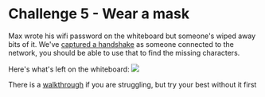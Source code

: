 # Challenge 5 - Wear a mask

Max wrote his wifi password on the whiteboard but someone's wiped away bits of it. We've [captured a handshake](https://github.com/DMUHackers/weekly_sessions/raw/master/2020-2021/week_1/challenge_5/maxnet.hccapx) as someone connected to the network, you should be able to use that to find the missing characters.

Here's what's left on the whiteboard:
![](https://github.com/DMUHackers/weekly_sessions/raw/master/2020-2021/week_1/challenge_5/whiteboard.jpg)

There is a [walkthrough](https://github.com/DMUHackers/weekly_sessions/blob/master/2020-2021/week_1/challenge_5/SPOILER_walkthrough.md) if you are struggling, but try your best without it first